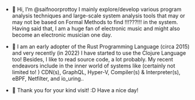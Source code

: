 - 👋 Hi, I’m @saifnoorprottoy I mainly explore/develop various program analysis techniques and large-scale system analysis tools that may or may not be based on Formal Methods to find !!!???!!! in the system. Having said that, I am a huge fan of electronic music and might also become an electronic musician one day. 

- 👀 I am an early adopter of the Rust Programming Language (circa 2015) and very recently (in 2022) I have started to use the Clojure Language too! Besides, I like to read source code, a lot probably. My recent endeavors include in the inner world of systems like (certainly not limited to! ) CDN(s), GraphQL, Hyper-V, Compiler(s) & Interpreter(s), eBPF, Netfilter, and io_uring.. 
- 🌱 Thank you for your kind visit! :D Have a nice day!



<!---
saifnoorprottoy/saifnoorprottoy is a ✨ special ✨ repository because its `README.md` (this file) appears on your GitHub profile.
You can click the Preview link to take a look at your changes.
--->
